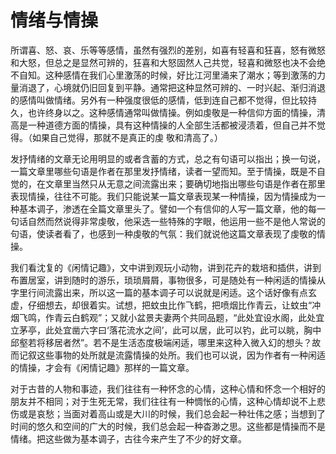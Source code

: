 # 情绪与情操

所谓喜、怒、哀、乐等等感情，虽然有强烈的差别，如喜有轻喜和狂喜，怒有微怒和大怒，但总之是显然可辨的，狂喜和大怒固然人己共觉，轻喜和微怒也决不会绝不自知。这种感情在我们心里激荡的时候，好比江河里涌来了潮水；等到激荡的力量消退了，心境就仍旧回复到平静。通常把这种显然可辨的、一时兴起、渐归消退的感情叫做情绪。另外有一种强度很低的感情，低到连自己都不觉得，但比较持久，也许终身以之。这种感情通常叫做情操。例如虔敬是一种信仰方面的情操，清高是一种道德方面的情操，具有这种情操的人全部生活都被浸渍着，但自己并不觉得。（如果自己觉得，那就不是真正的虔
敬和清高了。）

发抒情绪的文章无论用明显的或者含蓄的方式，总之有句语可以指出；换一句说，一篇文章里哪些句语是作者在那里发抒情绪，读者一望而知。至于情操，既是不自觉的，在文章里当然只从无意之间流露出来；要确切地指出哪些句语是作者在那里表现情操，往往不可能。我们只能说某一篇文章表现某一种情操，因为情操成为一种基本调子，渗透在全篇文章里头了。譬如一个有信仰的人写一篇文章，他的每一句话自然而然说得非常虔敬，他采选一些特殊的字眼，他运用一些不是他人常说的句语，使读者看了，也感到一种虔敬的气氛：我们就说他这篇文章表现了虔敬的情操。

我们看沈复的《闲情记趣》，文中讲到观玩小动物，讲到花卉的栽培和插供，讲到布置居室，讲到随时的游乐，琐琐屑屑，事物很多，可是随处有一种闲适的情操从字里行间流露出来，所以这一篇的基本调子可以说就是闲适。这个话好像有点玄虚，仔细想去，却很着实。试想，把蚊虫比作飞鹤，把喷烟比作青云，让蚊虫“冲烟飞鸣，作青云白鹤观”；又就小盆景夫妻两个共同品题，“此处宜设水阁，此处宜立茅亭，此处宜凿六字曰‘落花流水之间’，此可以居，此可以钓，此可以眺，胸中邱壑若将移居者然”。若不是生活态度极端闲适，哪里来这种入微入幻的想头？故而记叙这些事物的处所就是流露情操的处所。我们也可以说，因为作者有一种闲适的情操，才会有《闲情记趣》那样的一篇文章。

对于古昔的人物和事迹，我们往往有一种怀念的心情，这种心情和怀念一个相好的朋友并不相同；对于生死无常，我们往往有一种惆怅的心情，这种心情却说不上悲伤或是哀愁；当面对着高山或是大川的时候，我们总会起一种壮伟之感；当想到了时间的悠久和空间的广大的时候，我们总会起一种杳渺之思。这些都是情操而不是情绪。把这些做为基本调子，古往今来产生了不少的好文章。
